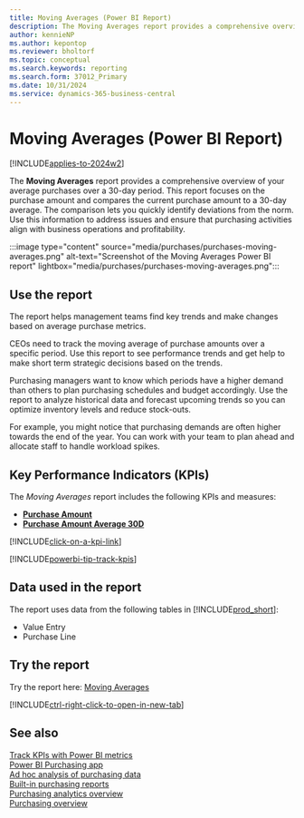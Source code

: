 ```yaml
---
title: Moving Averages (Power BI Report)
description: The Moving Averages report provides a comprehensive overview of your organization's average purchase over a 30-day period.
author: kennieNP
ms.author: kepontop
ms.reviewer: bholtorf
ms.topic: conceptual
ms.search.keywords: reporting
ms.search.form: 37012_Primary
ms.date: 10/31/2024
ms.service: dynamics-365-business-central
---
```

# Moving Averages (Power BI Report)

[!INCLUDE[applies-to-2024w2](includes/applies-to-2024w2.md)]

The **Moving Averages** report provides a comprehensive overview of your average purchases over a 30-day period. This report focuses on the purchase amount and compares the current purchase amount to a 30-day average. The comparison lets you quickly identify deviations from the norm. Use this information to address issues and ensure that purchasing activities align with business operations and profitability.

:::image type="content" source="media/purchases/purchases-moving-averages.png" alt-text="Screenshot of the Moving Averages Power BI report" lightbox="media/purchases/purchases-moving-averages.png":::

## Use the report

The report helps management teams find key trends and make changes based on average purchase metrics.

CEOs need to track the moving average of purchase amounts over a specific period. Use this report to see performance trends and get help to make short term strategic decisions based on the trends.

Purchasing managers want to know which periods have a higher demand than others to plan purchasing schedules and budget accordingly. Use the report to analyze historical data and forecast upcoming trends so you can optimize inventory levels and reduce stock-outs.

For example, you might notice that purchasing demands are often higher towards the end of the year. You can work with your team to plan ahead and allocate staff to handle workload spikes.


## Key Performance Indicators (KPIs)

The *Moving Averages* report includes the following KPIs and measures: 

- [**Purchase Amount**](purchases-powerbi-kpis.md#purchase-amount)
- [**Purchase Amount Average 30D**](purchases-powerbi-kpis.md#purchase-amount-avg-30d-fiscal)

[!INCLUDE[click-on-a-kpi-link](includes/click-on-a-kpi-link.md)] 

[!INCLUDE[powerbi-tip-track-kpis](includes/powerbi-tip-track-kpis.md)]

## Data used in the report

The report uses data from the following tables in [!INCLUDE[prod_short](includes/prod_short.md)]:

- Value Entry
- Purchase Line

## Try the report

Try the report here: [Moving Averages](https://businesscentral.dynamics.com?page=37012)

[!INCLUDE[ctrl-right-click-to-open-in-new-tab](includes/ctrl-right-click-to-open-in-new-tab.md)]

## See also

[Track KPIs with Power BI metrics](track-kpis-with-power-bi-metrics.md)  
[Power BI Purchasing app](purchases-powerbi-app.md)  
[Ad hoc analysis of purchasing data](ad-hoc-analysis-purchasing.md)  
[Built-in purchasing reports](purchase-reports.md)  
[Purchasing analytics overview](purchasing-analytics-overview.md)  
[Purchasing overview](purchasing-manage-purchasing.md)